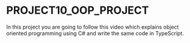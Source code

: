 # PROJECT10_OOP_PROJECT
In this project you are going to follow this video which explains object oriented programming using C# and write the same code in TypeScript.

